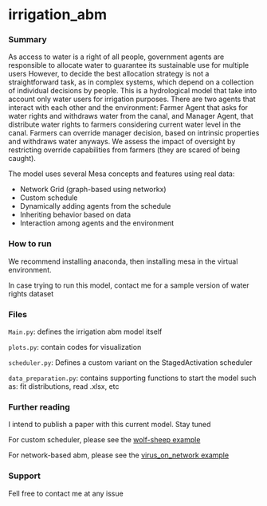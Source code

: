 # irrigation_abm

### Summary

As access to water is a right of all people, government agents are responsible to allocate water to guarantee its sustainable use for multiple users
However, to decide the best allocation strategy is not a straightforward task, as in complex systems, which depend on a collection of individual decisions by people.
This is a hydrological model that take into account only water users for irrigation purposes.
There are two agents that interact with each other and the environment: Farmer Agent that asks for water rights and withdraws water from the canal,
and Manager Agent, that distribute water rights to farmers considering current water level in the canal. Farmers can override manager decision,
based on intrinsic properties and withdraws water anyways.
We assess the impact of oversight by restricting override capabilities from farmers (they are scared of being caught).

The model uses several Mesa concepts and features using real data:

- Network Grid (graph-based using networkx)
- Custom schedule
- Dynamically adding agents from the schedule
- Inheriting behavior based on data
- Interaction among agents and the environment

### How to run

We recommend installing anaconda, then installing mesa in the virtual environment.

In case trying to run this model, contact me for a sample version of water rights dataset

### Files

`Main.py`: defines the irrigation abm model itself

`plots.py`: contain codes for visualization

`scheduler.py`: Defines a custom variant on the StagedActivation scheduler

`data_preparation.py`: contains supporting functions to start the model such as: fit distributions, read .xlsx, etc

### Further reading

I intend to publish a paper with this current model. Stay tuned

For custom scheduler, please see the [wolf-sheep example](https://github.com/projectmesa/mesa/tree/main/examples/wolf_sheep)

For network-based abm, please see the [virus_on_network example](https://github.com/projectmesa/mesa/tree/main/examples/virus_on_network)

### Support

Fell free to contact me at any issue